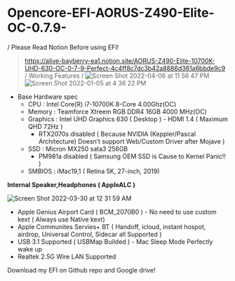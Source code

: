 # Opencore-EFI-AORUS-Z490-Elite-OC-0.7.9-
/
Please Read Notion Before using EFI!
> https://alive-bayberry-ea1.notion.site/AORUS-Z490-Elite-10700K-UHD-630-OC-0-7-9-Perfect-4c4ff8c7dc3b42a8886d361a6bbde9c9
/
Working Features
/
![Screen Shot 2022-04-06 at 11 56 47 PM](https://user-images.githubusercontent.com/101755125/167086244-1d7654a7-be5d-4d50-af56-47223ecbf296.png)
![Screen Shot 2022-01-05 at 4 36 22 PM](https://user-images.githubusercontent.com/101755125/167086809-79d4b322-8e29-4c25-81ba-3f665a2c9f9a.png)

- Base Hardware spec
    - CPU : Intel Core(R) i7-10700K 8-Core 4.00Ghz(OC)
    - Memory : Teamforce Xtreem RGB DDR4 16GB 4000 MHz(OC)
    - Graphics : Intel UHD Graphics 630 ( Desktop ) - HDMI 1.4 ( Maximum QHD 72Hz )
        - RTX2070s disabled ( Because NVIDIA (Keppler/Pascal Architecture) Doesn’t support Web/Custom Driver after Mojave )
    - SSD : Micron MX250 sata3 256GB
        - PM981a disabled ( Samsung OEM SSD is Cause to Kernel Panic!! )
    - SMBIOS : iMac19,1 ( Retina 5K, 27-inch, 2019)

**Internal Speaker,Headphones ( AppleALC )**

![Screen Shot 2022-03-30 at 12 31 59 AM](https://user-images.githubusercontent.com/101755125/167087027-20effeb7-f12f-4e29-aae3-ea8dad27f6ad.png)

- Apple Genius Airport Card ( BCM_2070B0 ) - No need to use custom kext ( Always use Native kext)
- Apple Communites Servies+ BT ( Handoff, icloud, instant hospot, airdrop, Universal Control, Sidecar all Supported )
- USB 3.1 Supported ( USBMap Builded ) - Mac Sleep Mode Perfectly wake up
- Realtek 2.5G Wire LAN Supported


Download my EFI on Github repo and Google drive!

